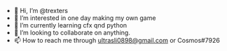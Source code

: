 - 👋 Hi, I’m @trexters
- 👀 I’m interested in  one day making my own game
- 🌱 I’m currently learning cfx qnd python
- 💞️ I’m looking to collaborate on anything.
- 📫 How to reach me through ultrasli0898@gmail.com or Cosmos#7926

<!---
trexters/trexters is a ✨ special ✨ repository because its `README.md` (this file) appears on your GitHub profile.
You can click the Preview link to take a look at your changes.
--->

